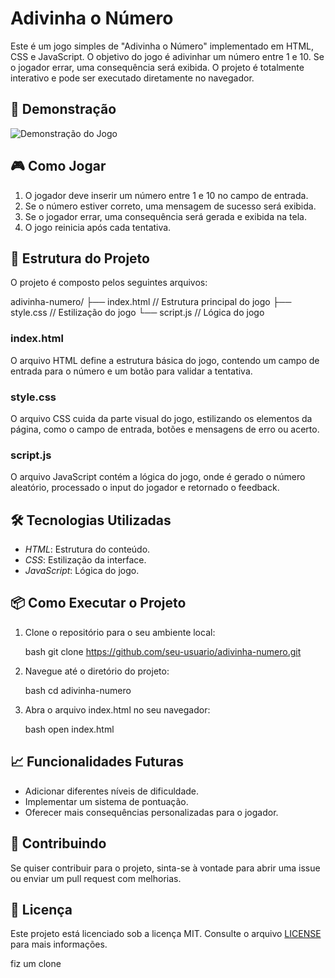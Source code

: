 # Adivinha o Número

Este é um jogo simples de "Adivinha o Número" implementado em HTML, CSS e JavaScript. O objetivo do jogo é adivinhar um número entre 1 e 10. Se o jogador errar, uma consequência será exibida. O projeto é totalmente interativo e pode ser executado diretamente no navegador.

## 🚀 Demonstração

![Demonstração do Jogo](screenshot.png) <!-- Se quiser adicionar uma imagem de exemplo, adicione um screenshot do jogo -->

## 🎮 Como Jogar

1. O jogador deve inserir um número entre 1 e 10 no campo de entrada.
2. Se o número estiver correto, uma mensagem de sucesso será exibida.
3. Se o jogador errar, uma consequência será gerada e exibida na tela.
4. O jogo reinicia após cada tentativa.

## 📂 Estrutura do Projeto

O projeto é composto pelos seguintes arquivos:

adivinha-numero/
├── index.html   // Estrutura principal do jogo
├── style.css    // Estilização do jogo
└── script.js    // Lógica do jogo

### index.html

O arquivo HTML define a estrutura básica do jogo, contendo um campo de entrada para o número e um botão para validar a tentativa.

### style.css

O arquivo CSS cuida da parte visual do jogo, estilizando os elementos da página, como o campo de entrada, botões e mensagens de erro ou acerto.

### script.js

O arquivo JavaScript contém a lógica do jogo, onde é gerado o número aleatório, processado o input do jogador e retornado o feedback.

## 🛠 Tecnologias Utilizadas

- *HTML*: Estrutura do conteúdo.
- *CSS*: Estilização da interface.
- *JavaScript*: Lógica do jogo.

## 📦 Como Executar o Projeto

1. Clone o repositório para o seu ambiente local:

    bash
    git clone https://github.com/seu-usuario/adivinha-numero.git
    

2. Navegue até o diretório do projeto:

    bash
    cd adivinha-numero
    

3. Abra o arquivo index.html no seu navegador:

    bash
    open index.html
    

## 📈 Funcionalidades Futuras

- Adicionar diferentes níveis de dificuldade.
- Implementar um sistema de pontuação.
- Oferecer mais consequências personalizadas para o jogador.

## 🤝 Contribuindo

Se quiser contribuir para o projeto, sinta-se à vontade para abrir uma issue ou enviar um pull request com melhorias.

## 📝 Licença

Este projeto está licenciado sob a licença MIT. Consulte o arquivo [LICENSE](LICENSE) para mais informações.

fiz um clone
